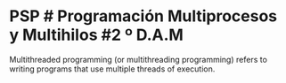 # PSP # Programación Multiprocesos y Multihilos #2 º D.A.M
Multithreaded programming (or multithreading programming) refers to writing programs that use multiple threads of execution.

